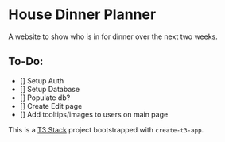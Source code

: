 # House Dinner Planner
A website to show who is in for dinner over the next two weeks.

## To-Do:
- [] Setup Auth
- [] Setup Database
- [] Populate db?
- [] Create Edit page
- [] Add tooltips/images to users on main page

This is a [T3 Stack](https://create.t3.gg/) project bootstrapped with `create-t3-app`.

